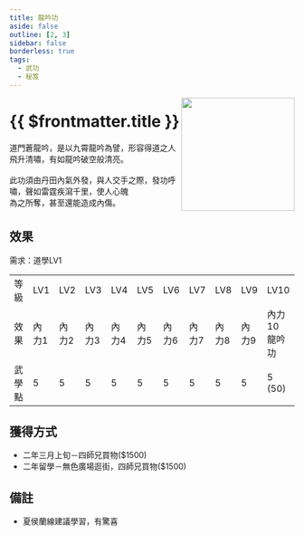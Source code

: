 ```yaml
---
title: 龍吟功
aside: false
outline: [2, 3]
sidebar: false
borderless: true
tags:
  - 武功
  - 秘笈
---
```


<img src="/images/books/item_book_7005.png" align="right" width="200" />

# {{ $frontmatter.title }}

道門蒼龍吟，是以九霄龍吟為譬，形容得道之人飛升清嘯，有如龍吟破空般清亮。
<br><br>
此功須由丹田內氣外發，與人交手之際，發功呼嘯，聲如雷霆疾瀉千里，使人心魄<br>
為之所奪，甚至還能造成內傷。
<br clear="all" />

## 效果

需求：道學LV1

<table>
    <tr>
        <td>等級</td>
        <td>LV1</td>
        <td>LV2</td>
        <td>LV3</td>
        <td>LV4</td>
        <td>LV5</td>
        <td>LV6</td>
        <td>LV7</td>
        <td>LV8</td>
        <td>LV9</td>
        <td>LV10</td>
    </tr>
    <tr>
        <td>效果</td>
        <td>內力1</td>
        <td>內力2</td>
        <td>內力3</td>
        <td>內力4</td>
        <td>內力5</td>
        <td>內力6</td>
        <td>內力7</td>
        <td>內力8</td>
        <td>內力9</td>
        <td>內力10<br>龍吟功</td>
    </tr>
    <tr>
        <td>武學點</td>
        <td>5</td>
        <td>5</td>
        <td>5</td>
        <td>5</td>
        <td>5</td>
        <td>5</td>
        <td>5</td>
        <td>5</td>
        <td>5</td>
        <td>5 (50)</td>
    </tr>
</table>

## 獲得方式

- 二年三月上旬－四師兄買物($1500)
- 二年留學－無色廣場逛街，四師兄買物($1500)

## 備註

- 夏侯蘭線建議學習，有驚喜
